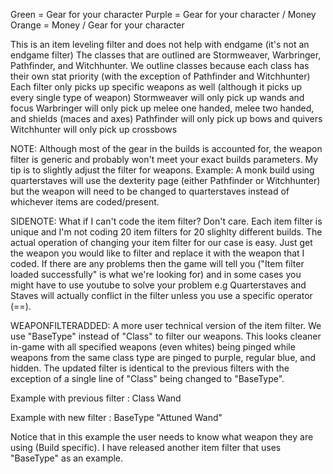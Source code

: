 Green = Gear for your character
Purple = Gear for your character / Money
Orange = Money / Gear for your character



This is an item leveling filter and does not help with endgame (it's not an endgame filter)
The classes that are outlined are Stormweaver, Warbringer, Pathfinder, and Witchhunter. 
We outline classes because each class has their own stat priority (with the exception of Pathfinder and Witchhunter)
Each filter only picks up specific weapons as well (although it picks up every single type of weapon)
Stormweaver will only pick up wands and focus
Warbringer will only pick up melee one handed, melee two handed, and shields (maces and axes)
Pathfinder will only pick up bows and quivers
Witchhunter will only pick up crossbows

NOTE: Although most of the gear in the builds is accounted for, the weapon filter is generic and probably won't meet your exact builds parameters.
My tip is to slightly adjust the filter for weapons. Example: A monk build using quarterstaves will use the dexterity page (either Pathfinder or Witchhunter)
but the weapon will need to be changed to quarterstaves instead of whichever items are coded/present.

SIDENOTE: What if I can't code the item filter? Don't care. Each item filter is unique and I'm not coding 20 item filters for 20 slighlty different builds.
The actual operation of changing your item filter for our case is easy. Just get the weapon you would like to filter and replace it with the weapon that I coded.
If there are any problems then the game will tell you ("Item filter loaded successfully" is what we're looking for) and in some cases you might have to use youtube
to solve your problem e.g Quarterstaves and Staves will actually conflict in the filter unless you use a specific operator (==).


WEAPONFILTERADDED: A more user technical version of the item filter. We use "BaseType" instead of "Class" to filter our weapons. This looks cleaner in-game
with all specified weapons (even whites) being pinged while weapons from the same class type are pinged to purple, regular blue, and hidden. The updated 
filter is identical to the previous filters with the exception of a single line of "Class" being changed to "BaseType". 

Example with previous filter : Class Wand

Example with new filter : BaseType "Attuned Wand"

Notice that in this example the user needs to know what weapon they are using (Build specific). I have released another item filter that uses "BaseType" 
as an example. 